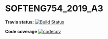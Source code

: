 # SOFTENG754_2019_A3

**Travis status:**
[![Build Status](https://travis-ci.com/Eddie-Rose/SOFTENG754_2019_A3.svg?token=ULp6gwdFsVcsKWsffGB4&branch=master)](https://travis-ci.com/Eddie-Rose/SOFTENG754_2019_A3)

**Code coverage**
[![codecov](https://codecov.io/gh/Eddie-Rose/SOFTENG754_2019_A3/branch/master/graph/badge.svg?token=pRs2r3zTny)](https://codecov.io/gh/Eddie-Rose/SOFTENG754_2019_A3)
